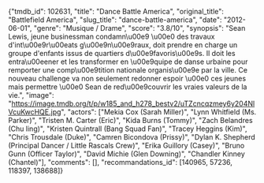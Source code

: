 {"tmdb_id": 102631, "title": "Dance Battle America", "original_title": "Battlefield America", "slug_title": "dance-battle-america", "date": "2012-06-01", "genre": "Musique / Drame", "score": "3.8/10", "synopsis": "Sean Lewis, jeune businessman condamn\u00e9 \u00e0 des travaux d'int\u00e9r\u00eats g\u00e9n\u00e9raux, doit prendre en charge un groupe d'enfants issus de quartiers d\u00e9favoris\u00e9s. Il doit les entra\u00eener et les transformer en \u00e9quipe de danse urbaine pour remporter une comp\u00e9tition nationale organis\u00e9e par la ville. Ce nouveau challenge va non seulement redonner espoir \u00e0 ces jeunes mais permettre \u00e0 Sean de red\u00e9couvrir les vraies valeurs de la vie.", "image": "https://image.tmdb.org/t/p/w185_and_h278_bestv2/uTZcncqzmey6y204NlVcuKwcHQE.jpg", "actors": ["Mekia Cox (Sarah Miller)", "Lynn Whitfield (Ms. Parker)", "Tristen M. Carter (Eric)", "Kida Burns (Tommy)", "Zach Belandres (Chu ling)", "Kristen Quintrall (Bang Squad Fan)", "Tracey Heggins (Kim)", "Chris Trousdale (Duke)", "Camren Bicondova (Prissy)", "Dylan K. Shepherd (Principal Dancer / Little Rascals Crew)", "Erika Guillory (Casey)", "Bruno Gunn (Officer Taylor)", "David Michie (Glen Downing)", "Chandler Kinney (Chantel)"], "comments": [], "recommandations_id": [140965, 57236, 118397, 138688]}